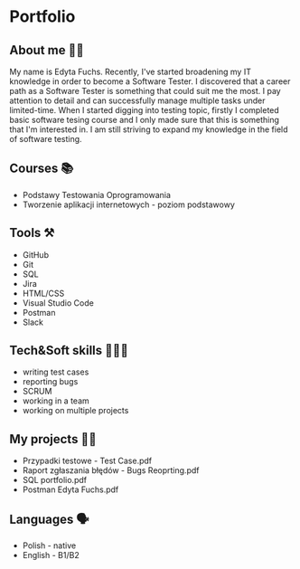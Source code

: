 # Portfolio

## About me 🙋‍♀️
My name is Edyta Fuchs. Recently, I've started broadening my IT knowledge in order to become a Software Tester. 
I discovered that a career path as a Software Tester is something that could suit me the most. 
I pay attention to detail and can successfully manage multiple tasks under limited-time.
When I started digging into testing topic, firstly I completed basic software tesing course and I only made sure that this is something that I'm interested in. 
I am still striving to expand my knowledge in the field of software testing.

## Courses 📚 
- Podstawy Testowania Oprogramowania
- Tworzenie aplikacji internetowych - poziom podstawowy 
  
## Tools ⚒
- GitHub
- Git
- SQL
- Jira
- HTML/CSS 
- Visual Studio Code
- Postman
- Slack

## Tech&Soft skills 👩🏼‍🎓
- writing test cases
- reporting bugs
- SCRUM
- working in a team
- working on multiple projects

## My projects 👩‍💻
- Przypadki testowe - Test Case.pdf 
- Raport zgłaszania błędów - Bugs Reoprting.pdf 
- SQL portfolio.pdf
- Postman Edyta Fuchs.pdf

## Languages 🗣
- Polish - native
- English - B1/B2

